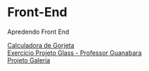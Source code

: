 # Front-End
Apredendo Front End
<a href="https://vitor912.github.io/Front-End/">

 
  
  <a href="https://vitor912.github.io/Front-End/Calculadora-de-Gorjetas/Index.html">
  Calculadora de Gorjeta
   
  <br>
    
  <a href="https://vitor912.github.io/Front-End/Aula_Projeto_Glass_Prof.Guanabara/index.html">
  Exercício Projeto Glass - Professor Guanabara
    
  <br>
    
  <a href="https://front-gsn69znmm-vitor912.vercel.app/">
  Projeto Galeria
